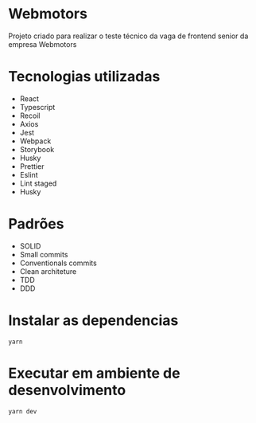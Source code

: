 # Webmotors

Projeto criado para realizar o teste técnico da vaga de frontend senior da empresa Webmotors

# Tecnologias utilizadas

- React
- Typescript
- Recoil
- Axios
- Jest
- Webpack
- Storybook
- Husky
- Prettier
- Eslint
- Lint staged
- Husky

# Padrões

- SOLID
- Small commits
- Conventionals commits
- Clean architeture
- TDD
- DDD

# Instalar as dependencias

`yarn`

# Executar em ambiente de desenvolvimento

`yarn dev`
